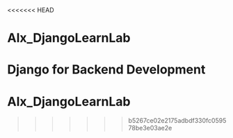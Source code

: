 <<<<<<< HEAD
# Alx_DjangoLearnLab
Django for Backend Development
=======
# Alx_DjangoLearnLab
>>>>>>> b5267ce02e2175adbdf330fc059578be3e03ae2e
